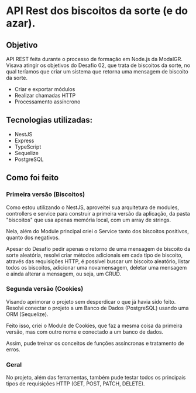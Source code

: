 # API Rest dos biscoitos da sorte (e do azar).

## Objetivo

API REST feita durante o processo de formação em Node.js da ModalGR. Visava atingir os objetivos do Desafio 02, que trata de biscoitos da sorte, no qual teríamos que criar um sistema que retorna uma mensagem de biscoito da sorte.

- Criar e exportar módulos
- Realizar chamadas HTTP
- Processamento assíncrono

## Tecnologias utilizadas:

- NestJS
- Express
- TypeScript
- Sequelize
- PostgreSQL

## Como foi feito

### Primeira versão (Biscoitos)

Como estou utilizando o NestJS, aproveitei sua arquitetura de modules, controllers e service para construir a primeira versão da aplicação, da pasta "biscoitos" que usa apenas memória local, com um array de strings.

Nela, além do Module principal criei o Service tanto dos biscoitos positivos, quanto dos negativos.

Apesar do Desafio pedir apenas o retorno de uma mensagem de biscoito da sorte aleatória, resolvi criar métodos adicionais em cada tipo de biscoito, através das requisições HTTP, é possível buscar um biscoito aleatório, listar todos os biscoitos, adicionar uma novamensagem, deletar uma mensagem e ainda alterar a mensagem, ou seja, um CRUD.

### Segunda versão (Cookies)

Visando aprimorar o projeto sem desperdicar o que já havia sido feito. Resolvi conectar o projeto a um Banco de Dados (PostgreSQL) usando uma ORM (Sequelize).

Feito isso, criei o Module de Cookies, que faz a mesma coisa da primeira versão, mas com outro nome e conectado a um banco de dados.

Assim, pude treinar os conceitos de funções assíncronas e tratamento de erros.

### Geral

No projeto, além das ferramentas, também pude testar todos os principais tipos de requisições HTTP (GET, POST, PATCH, DELETE).
